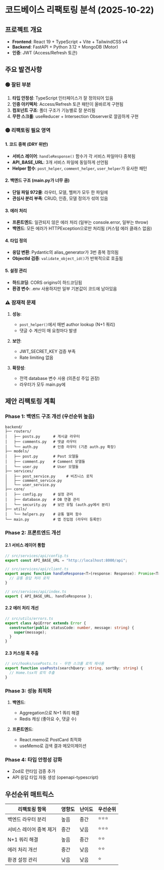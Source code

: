 # 코드베이스 리팩토링 분석 (2025-10-22)

## 프로젝트 개요
- **Frontend**: React 19 + TypeScript + Vite + TailwindCSS v4
- **Backend**: FastAPI + Python 3.12 + MongoDB (Motor)
- **인증**: JWT (Access/Refresh 토큰)

## 주요 발견사항

### 🟢 잘된 부분

1. **타입 안정성**: TypeScript 인터페이스가 잘 정의되어 있음
2. **인증 아키텍처**: Access/Refresh 토큰 패턴이 올바르게 구현됨
3. **컴포넌트 구조**: 폴더 구조가 기능별로 잘 분리됨
4. **무한 스크롤**: useReducer + Intersection Observer로 깔끔하게 구현

### 🟡 리팩토링 필요 영역

#### 1. **코드 중복 (DRY 위반)**
- **서비스 레이어**: `handleResponse()` 함수가 각 서비스 파일마다 중복됨
- **API_BASE_URL**: 3개 서비스 파일에 동일하게 선언됨
- **Helper 함수**: `post_helper`, `comment_helper`, `user_helper`가 유사한 패턴

#### 2. **백엔드 구조 (main.py가 너무 큼)**
- **단일 파일 972줄**: 라우터, 모델, 헬퍼가 모두 한 파일에
- **관심사 분리 부족**: CRUD, 인증, 모델 정의가 섞여 있음

#### 3. **에러 처리**
- **프론트엔드**: 일관되지 않은 에러 처리 (일부는 console.error, 일부는 throw)
- **백엔드**: 모든 에러가 HTTPException으로만 처리됨 (커스텀 에러 클래스 없음)

#### 4. **타입 정의**
- **응답 변환**: Pydantic의 alias_generator가 3번 중복 정의됨
- **ObjectId 검증**: `validate_object_id()`가 반복적으로 호출됨

#### 5. **설정 관리**
- **하드코딩**: CORS origins이 하드코딩됨
- **환경 변수**: .env 사용하지만 일부 기본값이 코드에 남아있음

### ⚠️ 잠재적 문제

1. **성능**: 
   - `post_helper()`에서 매번 author lookup (N+1 쿼리)
   - 댓글 수 계산이 매 요청마다 발생

2. **보안**:
   - JWT_SECRET_KEY 검증 부족
   - Rate limiting 없음

3. **확장성**:
   - 전역 database 변수 사용 (의존성 주입 권장)
   - 라우터가 모두 main.py에

## 제안 리팩토링 계획

### Phase 1: 백엔드 구조 개선 (우선순위 높음)

```
backend/
├── routers/
│   ├── posts.py      # 게시글 라우터
│   ├── comments.py   # 댓글 라우터
│   └── auth.py       # 인증 라우터 (기존 auth.py 확장)
├── models/
│   ├── post.py       # Post 모델들
│   ├── comment.py    # Comment 모델들
│   └── user.py       # User 모델들
├── services/
│   ├── post_service.py     # 비즈니스 로직
│   ├── comment_service.py
│   └── user_service.py
├── core/
│   ├── config.py     # 설정 관리
│   ├── database.py   # DB 연결 관리
│   └── security.py   # 보안 유틸 (auth.py에서 분리)
├── utils/
│   └── helpers.py    # 공통 헬퍼 함수
└── main.py           # 앱 진입점 (라우터 등록만)
```

### Phase 2: 프론트엔드 개선

#### 2.1 서비스 레이어 통합
```typescript
// src/services/api/config.ts
export const API_BASE_URL = "http://localhost:8000/api";

// src/services/api/client.ts
export async function handleResponse<T>(response: Response): Promise<T> {
  // 공통 응답 처리 로직
}

// src/services/api/index.ts
export { API_BASE_URL, handleResponse };
```

#### 2.2 에러 처리 개선
```typescript
// src/utils/errors.ts
export class ApiError extends Error {
  constructor(public statusCode: number, message: string) {
    super(message);
  }
}
```

#### 2.3 커스텀 훅 추출
```typescript
// src/hooks/usePosts.ts - 무한 스크롤 로직 재사용
export function usePosts(searchQuery: string, sortBy: string) {
  // Home.tsx의 로직 추출
}
```

### Phase 3: 성능 최적화

1. **백엔드**: 
   - Aggregation으로 N+1 쿼리 해결
   - Redis 캐싱 (좋아요 수, 댓글 수)

2. **프론트엔드**:
   - React.memo로 PostCard 최적화
   - useMemo로 검색 결과 메모이제이션

### Phase 4: 타입 안정성 강화

- Zod로 런타임 검증 추가
- API 응답 타입 자동 생성 (openapi-typescript)

## 우선순위 매트릭스

| 리팩토링 항목 | 영향도 | 난이도 | 우선순위 |
|------------|-------|-------|---------|
| 백엔드 라우터 분리 | 높음 | 중간 | ⭐⭐⭐ |
| 서비스 레이어 중복 제거 | 중간 | 낮음 | ⭐⭐⭐ |
| N+1 쿼리 해결 | 높음 | 중간 | ⭐⭐ |
| 에러 처리 개선 | 중간 | 낮음 | ⭐⭐ |
| 환경 설정 관리 | 낮음 | 낮음 | ⭐ |
